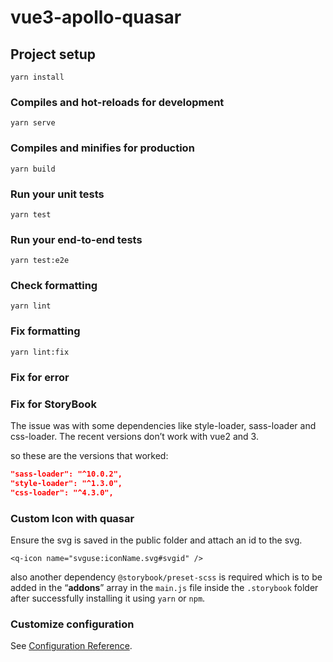 # vue3-apollo-quasar

## Project setup

```
yarn install
```

### Compiles and hot-reloads for development

```
yarn serve
```

### Compiles and minifies for production

```
yarn build
```

### Run your unit tests

```
yarn test
```

### Run your end-to-end tests

```
yarn test:e2e
```

### Check formatting

```
yarn lint
```

### Fix formatting

```
yarn lint:fix
```

### Fix for error

### Fix for StoryBook

The issue was with some dependencies like
style-loader, sass-loader and css-loader. The recent versions don’t work with vue2 and 3.

so these are the versions that worked:

```json
"sass-loader": "^10.0.2",
"style-loader": "^1.3.0",
"css-loader": "^4.3.0",
```

### Custom Icon with quasar

Ensure the svg is saved in the public folder and attach an id to the svg.

```vue
<q-icon name="svguse:iconName.svg#svgid" />
```

also another dependency `@storybook/preset-scss` is required which is to be added in the “**addons**” array in the `main.js` file inside the `.storybook` folder after successfully installing it using `yarn` or `npm`.

### Customize configuration

See [Configuration Reference](https://cli.vuejs.org/config/).
